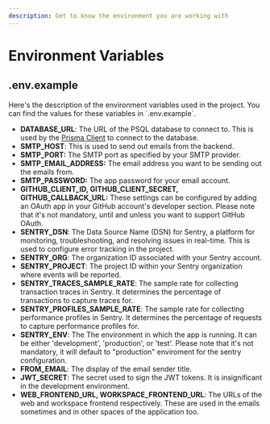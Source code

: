 ```yaml
---
description: Get to know the environment you are working with
---
```


# Environment Variables

## .env.example

Here's the description of the environment variables used in the project. You can find the values for these variables in \`.env.example\`.

* **DATABASE\_URL**: The URL of the PSQL database to connect to. This is used by the [Prisma Client](https://www.prisma.io/docs/orm/prisma-client) to connect to the database.
* **SMTP\_HOST**: This is used to send out emails from the backend.&#x20;
* **SMTP\_PORT:** The SMTP port as specified by your SMTP provider.
* **SMTP\_EMAIL\_ADDRESS:** The email address you want to be sending out the emails from.
* **SMTP\_PASSWORD:** The app password for your email account. &#x20;
* **GITHUB\_CLIENT\_ID, GITHUB\_CLIENT\_SECRET, GITHUB\_CALLBACK\_URL:** These settings can be configured by adding an OAuth app in your GitHub account's developer section. Please note that it's not mandatory, until and unless you want to support GitHub OAuth.
* **SENTRY\_DSN**: The Data Source Name (DSN) for Sentry, a platform for monitoring, troubleshooting, and resolving issues in real-time. This is used to configure error tracking in the project.
* **SENTRY\_ORG**: The organization ID associated with your Sentry account.
* **SENTRY\_PROJECT**: The project ID within your Sentry organization where events will be reported.
* **SENTRY\_TRACES\_SAMPLE\_RATE**: The sample rate for collecting transaction traces in Sentry. It determines the percentage of transactions to capture traces for.
* **SENTRY\_PROFILES\_SAMPLE\_RATE**: The sample rate for collecting performance profiles in Sentry. It determines the percentage of requests to capture performance profiles for.
* **SENTRY\_ENV**: The The environment in which the app is running. It can be either 'development', 'production', or 'test'. Please note that it's not mandatory, it will default to "production" enviroment for the sentry configuration. 
* **FROM\_EMAIL**: The display of the email sender title.
* **JWT\_SECRET**: The secret used to sign the JWT tokens. It is insignificant in the development environment.
* **WEB\_FRONTEND\_URL, WORKSPACE\_FRONTEND\_URL**: The URLs of the web and workspace frontend respectively. These are used in the emails sometimes and in other spaces of the application too.
